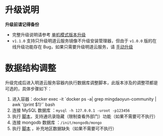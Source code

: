 # 升级说明

**升级前请记得备份**

- 完整升级说明请参考 [单机模式版本升级](https://github.com/mingdaocom/private-deployment/wiki/%E5%8D%95%E6%9C%BA%E6%A8%A1%E5%BC%8F%E7%89%88%E6%9C%AC%E5%8D%87%E7%BA%A7
)
- `v1.1.0` 支持只升级明道云服务镜像不升级安装管理器，但由于 `v1.0.0` 版的在线升级功能存在 Bug，如果只需要升级明道云服务，请 [手动升级](https://github.com/mingdaocom/private-deployment/wiki/%E5%8D%95%E6%9C%BA%E6%A8%A1%E5%BC%8F%E7%89%88%E6%9C%AC%E5%8D%87%E7%BA%A7#%E6%89%8B%E5%8A%A8%E5%8D%87%E7%BA%A7 ) 

# 数据结构调整

升级完成后进入明道云服务容器内执行数据库调整脚本，此版本涉及的调整项都是可选的，具体步骤如下：

1. 进入容器：docker exec -it  \`docker ps -a| grep mingdaoyun-community | awk '{print $1}'\` bash
2. 连接 MySQL 数据库 ：`mysql -h 127.0.0.1 -uroot -p123456` 
3. 执行 [脚本](https://github.com/mingdaocom/private-deployment/tree/master/doc/upgrade/v1.1.0/db/mysql/DDL.sql)，支持通讯录隐藏（限制查看外部门）功能（如果不需要可不执行）
4. 连接 mongodb 数据库 ：`/init/mongodb/mongo` 
5. 执行 [脚本](https://github.com/mingdaocom/private-deployment/tree/master/doc/upgrade/v1.1.0/db/mongodb/DML.sql) ，补充地区数据缺失（如果不需要可不执行）





